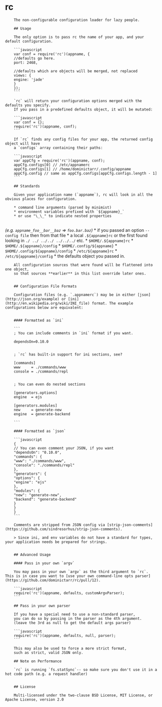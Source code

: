 # rc

        The non-configurable configuration loader for lazy people.

        ## Usage

        The only option is to pass rc the name of your app, and your default configuration.

        ```javascript
        var conf = require('rc')(appname, {
        //defaults go here.
        port: 2468,

        //defaults which are objects will be merged, not replaced
        views: {
        engine: 'jade'
        }
        });
        ```

        `rc` will return your configuration options merged with the defaults you specify.
        If you pass in a predefined defaults object, it will be mutated:

        ```javascript
        var conf = {};
        require('rc')(appname, conf);
        ```

        If `rc` finds any config files for your app, the returned config object will have
        a `configs` array containing their paths:

        ```javascript
        var appCfg = require('rc')(appname, conf);
        appCfg.configs[0] // /etc/appnamerc
        appCfg.configs[1] // /home/dominictarr/.config/appname
        appCfg.config // same as appCfg.configs[appCfg.configs.length - 1]
        ```

        ## Standards

        Given your application name (`appname`), rc will look in all the obvious places for configuration.

        * command line arguments (parsed by minimist)
        * environment variables prefixed with `${appname}_`
        * or use "\_\_" to indicate nested properties
<br/> _(e.g. `appname_foo__bar__baz` => `foo.bar.baz`)_
        * if you passed an option `--config file` then from that file
        * a local `.${appname}rc` or the first found looking in `./ ../ ../../ ../../../` etc.
        * `$HOME/.${appname}rc`
        * `$HOME/.${appname}/config`
        * `$HOME/.config/${appname}`
        * `$HOME/.config/${appname}/config`
        * `/etc/${appname}rc`
        * `/etc/${appname}/config`
        * the defaults object you passed in.

        All configuration sources that were found will be flattened into one object,
        so that sources **earlier** in this list override later ones.


        ## Configuration File Formats

        Configuration files (e.g. `.appnamerc`) may be in either [json](http://json.org/example) or [ini](http://en.wikipedia.org/wiki/INI_file) format. The example configurations below are equivalent:


        #### Formatted as `ini`

        ```
        ; You can include comments in `ini` format if you want.

        dependsOn=0.10.0


        ; `rc` has built-in support for ini sections, see?

        [commands]
        www     = ./commands/www
        console = ./commands/repl


        ; You can even do nested sections

        [generators.options]
        engine  = ejs

        [generators.modules]
        new     = generate-new
        engine  = generate-backend

        ```

        #### Formatted as `json`

        ```javascript
        {
        // You can even comment your JSON, if you want
        "dependsOn": "0.10.0",
        "commands": {
        "www": "./commands/www",
        "console": "./commands/repl"
        },
        "generators": {
        "options": {
        "engine": "ejs"
        },
        "modules": {
        "new": "generate-new",
        "backend": "generate-backend"
        }
        }
        }
        ```

        Comments are stripped from JSON config via [strip-json-comments](https://github.com/sindresorhus/strip-json-comments).

        > Since ini, and env variables do not have a standard for types, your application needs be prepared for strings.


        ## Advanced Usage

        #### Pass in your own `argv`

        You may pass in your own `argv` as the third argument to `rc`.  This is in case you want to [use your own command-line opts parser](https://github.com/dominictarr/rc/pull/12).

        ```javascript
        require('rc')(appname, defaults, customArgvParser);
        ```

        ## Pass in your own parser

        If you have a special need to use a non-standard parser,
        you can do so by passing in the parser as the 4th argument.
        (leave the 3rd as null to get the default args parser)

        ```javascript
        require('rc')(appname, defaults, null, parser);
        ```

        This may also be used to force a more strict format,
        such as strict, valid JSON only.

        ## Note on Performance

        `rc` is running `fs.statSync`-- so make sure you don't use it in a hot code path (e.g. a request handler)


        ## License

        Multi-licensed under the two-clause BSD License, MIT License, or Apache License, version 2.0
